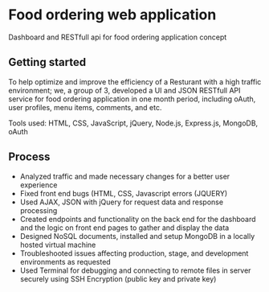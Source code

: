 # Food ordering web application
Dashboard and RESTfull api for food ordering application concept

## Getting started
To help optimize and improve the efficiency of a Resturant with a high traffic environment; we, a group of 3, developed a UI and JSON RESTfull API service for food ordering application in one month period, including oAuth, user profiles, menu items, comments, and etc.

Tools used: HTML, CSS, JavaScript, jQuery, Node.js, Express.js, MongoDB, oAuth

## Process
* Analyzed traffic and made necessary changes for a better user experience
* Fixed front end bugs (HTML, CSS, Javascript errors (JQUERY)
* Used AJAX, JSON with jQuery for request data and response processing
* Created endpoints and functionality on the back end for the dashboard and the logic on front end pages to gather and display the data
* Designed NoSQL documents, installed and setup MongoDB in a locally hosted virtual machine
* Troubleshooted issues affecting production, stage, and development environments as requested
* Used Terminal for debugging and connecting to remote files in server securely using SSH Encryption (public key and private key)


